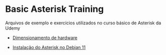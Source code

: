 # Basic Asterisk Training

Arquivos de exemplo e exercícios utilizados no curso básico de Asterisk da Udemy

 - [Dimensionamento de hardware](
https://github.com/beneditomarques/basic-asterisk-training/blob/main/dimensionamento-de-hardware/Configuracao.md)



 - [Instalação do Asterisk no Debian 11](
https://github.com/beneditomarques/basic-asterisk-training/blob/main/instalacao-do-asterisk/Instalacao.md)




